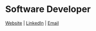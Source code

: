 # Software Developer

[Website](https://ayushmanchhabra.com/) | [LinkedIn](https://www.linkedin.com/in/ayushmanchhabra/) | [Email](mailto:info@ayushmanchhabra.com)
